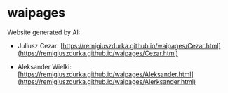 # waipages

Website generated by AI:

* Juliusz Cezar: [https://remigiuszdurka.github.io/waipages/Cezar.html](https://remigiuszdurka.github.io/waipages/Cezar.html)
  
* Aleksander Wielki: [https://remigiuszdurka.github.io/waipages/Aleksander.html](https://remigiuszdurka.github.io/waipages/Alerksander.html)

